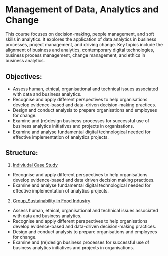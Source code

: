 # Management of Data, Analytics and Change
This course focuses on decision-making, people management, and soft skills in analytics. It explores the application of data analytics in business processes, project management, and driving change. Key topics include the alignment of business and analytics, contemporary digital technologies, business process management, change management, and ethics in business analytics. 

## Objectives:
- Assess human, ethical, organisational and technical issues associated with data and business analytics.
- Recognise and apply different perspectives to help organisations develop evidence-based and data-driven decision-making practices.
- Design and conduct analysis to prepare organisations and employees for change.
- Examine and (re)design business processes for successful use of business analytics initiatives and projects in organisations.
- Examine and analyse fundamental digital technological needed for effective implementation of analytics projects.

## Structure:
1. [Indiviudal Case Study](https://github.com/VivianNg9/Master-of-Business-Analytics_Portfolio-/blob/main/BUSA8030_Management%20of%20Data%2C%20Analytics%20and%20Change/Individual%20Case%20Study.pdf)
- Recognise and apply different perspectives to help organisations develop evidence-based and data driven decision making practices.
- Examine and analyse fundamental digital technological needed for effective implementation of analytics projects.
  
2. [Group_Sustainability in Food Industry](https://github.com/VivianNg9/Master-of-Business-Analytics_Portfolio-/blob/main/BUSA8030_Management%20of%20Data%2C%20Analytics%20and%20Change/Group_Sustainability%20in%20Food%20Industry.pdf)
- Assess human, ethical, organisational and technical issues associated with data and business analytics.
- Recognise and apply different perspectives to help organisations develop evidence-based and data-driven decision-making practices.
- Design and conduct analysis to prepare organisations and employees for change.
- Examine and (re)design business processes for successful use of business analytics initiatives and projects in organisations.
